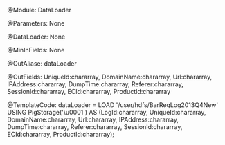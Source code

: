 @Module:
DataLoader

@Parameters:
None

@DataLoader:
None

@MinInFields:
None

@OutAliase:
dataLoader

@OutFields:
UniqueId:chararray, DomainName:chararray, Url:chararray, IPAddress:chararray, DumpTime:chararray, Referer:chararray, SessionId:chararray, ECId:chararray, ProductId:chararray

@TemplateCode:
dataLoader = LOAD '/user/hdfs/BarReqLog2013Q4New' USING PigStorage('\u0001') AS (LogId:chararray, UniqueId:chararray, DomainName:chararray, Url:chararray, IPAddress:chararray, DumpTime:chararray, Referer:chararray, SessionId:chararray, ECId:chararray, ProductId:chararray);



